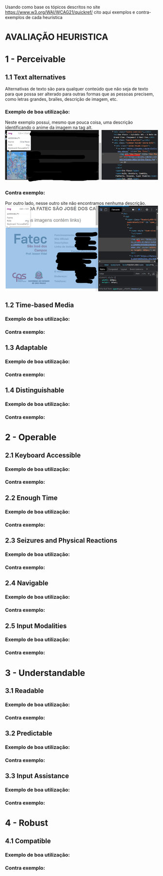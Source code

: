 Usando como base os tópicos descritos no site https://www.w3.org/WAI/WCAG21/quickref/ cito aqui exemplos e contra-exemplos de cada heurística

# AVALIAÇÃO HEURISTICA
  # 1 - Perceivable
  ## 1.1 Text alternatives
  Alternativas de texto são para qualquer conteúdo que não seja de texto para que possa ser alterado para outras formas que as pessoas precisem, como letras grandes, brailes, descrição de imagem, etc.
  
  ### Exemplo de boa utilização:
  Neste exemplo possui, mesmo que pouca coisa, uma descrição identificando o anime da imagem na tag alt.
  ![exemplo de texto alternativo na imagem](Imagens/heuristica1-exemplo.png )

  
  ### Contra exemplo:
  Por outro lado, nesse outro site não encontramos nenhuma descrição.
  ![contra-exemplo de texto alternativo na imagem](Imagens/heuristica1-contraexemplo.png )

    
  ## 1.2 Time-based Media
  
  ### Exemplo de boa utilização:
  
  ### Contra exemplo:
  

  ## 1.3 Adaptable
  
  ### Exemplo de boa utilização:
  
  ### Contra exemplo:
  
  
  ## 1.4 Distinguishable
  
  ### Exemplo de boa utilização:
  
  ### Contra exemplo:
  

# 2 - Operable  
  ## 2.1 Keyboard Accessible
  
  ### Exemplo de boa utilização:
  
  ### Contra exemplo:
  
  
  ## 2.2 Enough Time
  
  ### Exemplo de boa utilização:
  
  ### Contra exemplo:
  
  
  ## 2.3 Seizures and Physical Reactions
  
  ### Exemplo de boa utilização:
  
  ### Contra exemplo:
  
  
  ## 2.4 Navigable
  
  ### Exemplo de boa utilização:
  
  ### Contra exemplo:
  
  
  ## 2.5 Input Modalities
  
  ### Exemplo de boa utilização:
  
  ### Contra exemplo:
  
  
# 3 - Understandable  
  ## 3.1 Readable
  
  ### Exemplo de boa utilização:
  
  ### Contra exemplo:
  
 
  ## 3.2 Predictable
  
  ### Exemplo de boa utilização:
  
  ### Contra exemplo:
  
   
  ## 3.3 Input Assistance
  
  ### Exemplo de boa utilização:
  
  ### Contra exemplo:
  
   
# 4 - Robust  
  ## 4.1 Compatible
  
  ### Exemplo de boa utilização:
  
  ### Contra exemplo:
